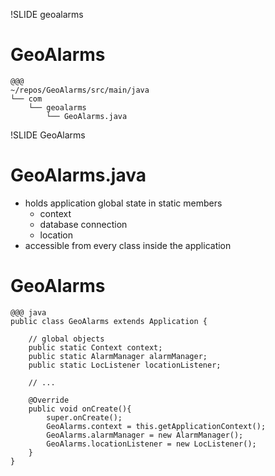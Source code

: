 !SLIDE geoalarms

# GeoAlarms #

    @@@
    ~/repos/GeoAlarms/src/main/java
    └── com
        └── geoalarms
            └── GeoAlarms.java

!SLIDE GeoAlarms

# GeoAlarms.java #

* holds application global state in static members  
  * context  
  * database connection
  * location  
* accessible from every class inside the application

<!SLIDE GeoAlarms smaller>

# GeoAlarms #

    @@@ java
    public class GeoAlarms extends Application {

        // global objects
        public static Context context;
        public static AlarmManager alarmManager;
        public static LocListener locationListener;

        // ...

        @Override
        public void onCreate(){
            super.onCreate();
            GeoAlarms.context = this.getApplicationContext();
            GeoAlarms.alarmManager = new AlarmManager();
            GeoAlarms.locationListener = new LocListener();
        }
    }

